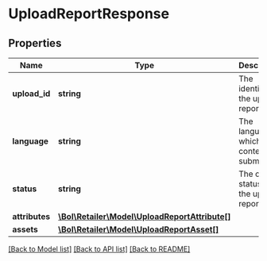 # UploadReportResponse

## Properties
Name | Type | Description | Notes
------------ | ------------- | ------------- | -------------
**upload_id** | **string** | The identifier of the upload report. | 
**language** | **string** | The language in which content is submitted. | 
**status** | **string** | The current status of the upload report. | 
**attributes** | [**\Bol\Retailer\Model\UploadReportAttribute[]**](UploadReportAttribute.md) |  | 
**assets** | [**\Bol\Retailer\Model\UploadReportAsset[]**](UploadReportAsset.md) |  | [optional] 

[[Back to Model list]](../README.md#documentation-for-models) [[Back to API list]](../README.md#documentation-for-api-endpoints) [[Back to README]](../README.md)


